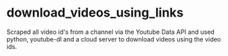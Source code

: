 # download_videos_using_links
Scraped all video id's from a channel via the Youtube Data API and used python, youtube-dl and a cloud server to download videos using the video ids. 
